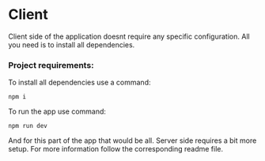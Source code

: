 # Client

Client side of the application doesnt require any specific configuration. All you need is to install all dependencies.

### Project requirements:

To install all dependencies use a command:

`npm i`

To run the app use command:

`npm run dev`

And for this part of the app that would be all. Server side requires a bit more setup. For more information follow the corresponding readme file.
